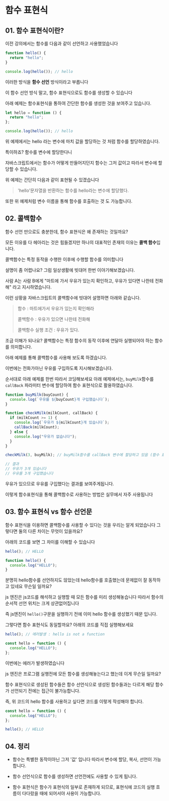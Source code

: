 # 함수 표현식

## 01. 함수 표현식이란?

이전 강의에서는 함수를 다음과 같이 선언하고 사용했었습니다

```js
function hello() {
  return "hello";
}

console.log(hello()); // hello
```

이러한 방식을 **함수 선언** 방식이라고 부릅니다

이 함수 선언 방식 말고, 함수 표현식으로도 함수를 생성할 수 있습니다

아래 예제는 함수표현식을 통하여 간단한 함수를 생성한 것을 보여주고 있습니다.

```js
let hello = function () {
  return "hello";
};

console.log(hello()); // hello
```

위 예제에서는 hello 라는 변수에 마치 값을 할당하는 것 처럼 함수를 할당하였습니다.

특이하죠? 함수를 변수에 할당한다니

자바스크립트에서는 함수가 어떻게 만들어지던지 함수는 그저 값이고 따라서 변수에 할당할 수 있습니다.

위 예제는 간단히 다음과 같이 표현될 수 있겠습니다

> 'hello'문자열을 반환하는 함수를 hello라는 변수에 할당했다.

또한 위 예제처럼 변수 이름을 통해 함수를 호출하는 것 도 가능합니다.

## 02. 콜백함수

함수 선언 만으로도 충분한데, 함수 표현식은 왜 존재하는 것일까요?

모든 이유를 다 헤아리는 것은 힘들겠지만 하나의 대표적인 존재의 이유는 **콜백 함수**입니다.

콜백함수는 특정 동작을 수행한 이후에 수행할 함수를 의미합니다

설명이 좀 어렵나요? 그럼 일상생활에 빗대어 한번 이야기해보겠습니다.

사람 A는 사람 B에게 "마트에 가서 우유가 있는지 확인하고, 우유가 있다면 나한테 전화해" 라고 지시하였습니다.

이런 상황을 자바스크립트의 콜백함수에 빗대어 설명하면 아래와 같습니다.

> 함수 : 마트에가서 우유가 있는지 확인해라
>
> 콜백함수 : 우유가 있으면 나한테 전화해
>
> 콜백함수 실행 조건 : 우유가 있다.

조금 이해가 되나요? 콜백함수는 특정 함수의 동작 이후에 연달아 실행되어야 하는 함수를 의미합니다.

아래 예제를 통해 콜백함수를 사용해 보도록 하겠습니다.

이번에는 전화가아닌 우유를 구입하도록 지시해보겠습니다.

순서대로 아래 예제를 한번 따라서 코딩해보세요
아래 예제에서는, `buyMilk`함수를 `callBack` 파라미터 변수에 할당하여 함수 표현식으로 활용하였습니다.

```js
function buyMilk(buyCount) {
  console.log(`우유를 ${buyCount}개 구입했습니다`);
}

function checkMilk(milkCount, callBack) {
  if (milkCount >= 1) {
    console.log(`우유가 ${milkCount}개 있습니다`);
    callBack(milkCount);
  } else {
    console.log("우유가 없습니다");
  }
}

checkMilk(3, buyMilk); // buyMilk함수를 callBack 변수에 할당하고 있음 (함수 표현식 사용)

// 결과
// 우유가 3개 있습니다
// 우유를 3개 구입했습니다
```

우유가 있으므로 우유를 구입했다는 결과를 보여주게됩니다.

이렇게 함수표현식을 통해 콜백함수로 사용하는 방법은 실무에서 자주 사용됩니다

## 03. 함수 표현식 vs 함수 선언문

함수 표현식을 이용하면 콜백함수를 사용할 수 있다는 것을 우리는 알게 되었습니다 그렇다면 둘의 다른 차이는 무엇이 있을까요?

아래의 코드를 보면 그 차이를 이해할 수 있습니다

```js
hello(); // HELLO

function hello() {
  console.log("HELLO");
}
```

분명히 hello함수를 선언하지도 않았는데 hello함수를 호출했는데 문제없이 잘 동작하고 있네요 무슨일 일까요?

js 엔진은 js코드를 해석하고 실행할 때 모든 함수를 미리 생성해놓습니다 따라서 함수의 순서적 선언 위치는 크게 상관없어집니다

즉 js엔진이 `hello()`구문을 실행하기 전에 이미 hello 함수를 생성했기 때문 입니다.

그렇다면 함수 표현식도 동일할까요?
아래의 코드를 직접 실행해보세요

```js
hello(); // 에러발생 : hello is not a function

const hello = function () {
  console.log("HELLO");
};
```

이번에는 에러가 발생하였습니다

js 엔진은 프로그램 실행전에 모든 함수를 생성해놓는다고 했는데 이게 무슨일 일까요?

함수 표현식으로 생성된 함수들은 함수 선언식으로 생성된 함수들과는 다르게 해당 함수가 선언되기 전에는 접근이 불가능합니다.

즉, 위 코드의 hello 함수를 사용하고 싶다면 코드를 이렇게 작성해야 합니다.

```js
const hello = function () {
  console.log("HELLO");
};

hello(); // HELLO
```

## 04. 정리

- 함수는 특별한 동작이아닌 그저 '값' 입니다 따라서 변수에 할당, 복사, 선언이 가능합니다.

- 함수 선언식으로 함수를 생성하면 선언전에도 사용할 수 있게 됩니다.

- 함수 표현식은 함수가 표현식의 일부로 존재하게 되므로, 표현식에 코드의 실행 흐름이 다다랐을 때에 되어서야 사용이 가능합니다.
